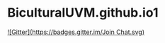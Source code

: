 # BiculturalUVM.github.io1
[![Gitter](https://badges.gitter.im/Join Chat.svg)](https://gitter.im/BiculturalUVM/BiculturalUVM.github.io1?utm_source=badge&utm_medium=badge&utm_campaign=pr-badge&utm_content=badge)